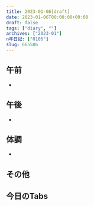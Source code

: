 ```yaml
---
title: 2023-01-06[draft]
date: 2023-01-06T00:00:00+09:00
draft: false
tags: ["diary", ""]
archives: ["2023-01"]
n年日記: ["0106"]
slug: 665586
---
```

## 午前
- 
## 午後
- 
## 体調
- 
## その他
## 今日のTabs